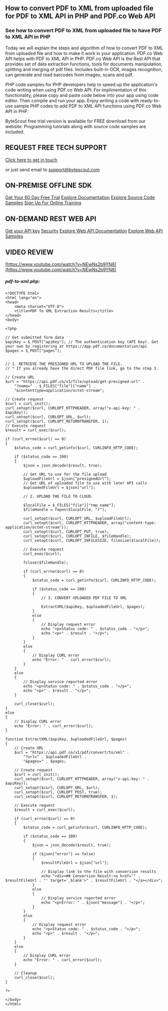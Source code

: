 ## How to convert PDF to XML from uploaded file for PDF to XML API in PHP and PDF.co Web API

### See how to convert PDF to XML from uploaded file to have PDF to XML API in PHP

Today we will explain the steps and algorithm of how to convert PDF to XML from uploaded file and how to make it work in your application. PDF.co Web API helps with PDF to XML API in PHP. PDF.co Web API is the Rest API that provides set of data extraction functions, tools for documents manipulation, splitting and merging of pdf files. Includes built-in OCR, images recognition, can generate and read barcodes from images, scans and pdf.

PHP code samples for PHP developers help to speed up the application's code writing when using PDF.co Web API. For implimentation of this functionality, please copy and paste code below into your app using code editor. Then compile and run your app. Enjoy writing a code with ready-to-use sample PHP codes to add PDF to XML API functions using PDF.co Web API in PHP.

ByteScout free trial version is available for FREE download from our website. Programming tutorials along with source code samples are included.

## REQUEST FREE TECH SUPPORT

[Click here to get in touch](https://bytescout.zendesk.com/hc/en-us/requests/new?subject=PDF.co%20Web%20API%20Question)

or just send email to [support@bytescout.com](mailto:support@bytescout.com?subject=PDF.co%20Web%20API%20Question) 

## ON-PREMISE OFFLINE SDK 

[Get Your 60 Day Free Trial](https://bytescout.com/download/web-installer?utm_source=github-readme)
[Explore Documentation](https://bytescout.com/documentation/index.html?utm_source=github-readme)
[Explore Source Code Samples](https://github.com/bytescout/ByteScout-SDK-SourceCode/)
[Sign Up For Online Training](https://academy.bytescout.com/)


## ON-DEMAND REST WEB API

[Get your API key](https://app.pdf.co/signup?utm_source=github-readme)
[Security](https://pdf.co/security)
[Explore Web API Documentation](https://apidocs.pdf.co?utm_source=github-readme)
[Explore Web API Samples](https://github.com/bytescout/ByteScout-SDK-SourceCode/tree/master/PDF.co%20Web%20API)

## VIDEO REVIEW

[https://www.youtube.com/watch?v=NEwNs2b9YN8](https://www.youtube.com/watch?v=NEwNs2b9YN8)




<!-- code block begin -->

##### **pdf-to-xml.php:**
    
```
<!DOCTYPE html>
<html lang="en">
<head>
    <meta charset="UTF-8">
    <title>PDF To XML Extraction Results</title>
</head>
<body>

<?php 

// Get submitted form data
$apiKey = $_POST["apiKey"]; // The authentication key (API Key). Get your own by registering at https://app.pdf.co/documentation/api
$pages = $_POST["pages"];


// 1. RETRIEVE THE PRESIGNED URL TO UPLOAD THE FILE.
// * If you already have the direct PDF file link, go to the step 3.

// Create URL
$url = "https://api.pdf.co/v1/file/upload/get-presigned-url" . 
    "?name=" . $_FILES["file"]["name"] .
    "&contenttype=application/octet-stream";
    
// Create request
$curl = curl_init();
curl_setopt($curl, CURLOPT_HTTPHEADER, array("x-api-key: " . $apiKey));
curl_setopt($curl, CURLOPT_URL, $url);
curl_setopt($curl, CURLOPT_RETURNTRANSFER, 1);
// Execute request
$result = curl_exec($curl);

if (curl_errno($curl) == 0)
{
    $status_code = curl_getinfo($curl, CURLINFO_HTTP_CODE);
    
    if ($status_code == 200)
    {
        $json = json_decode($result, true);
        
        // Get URL to use for the file upload
        $uploadFileUrl = $json["presignedUrl"];
        // Get URL of uploaded file to use with later API calls
        $uploadedFileUrl = $json["url"];
        
        // 2. UPLOAD THE FILE TO CLOUD.
        
        $localFile = $_FILES["file"]["tmp_name"];
        $fileHandle = fopen($localFile, "r");
        
        curl_setopt($curl, CURLOPT_URL, $uploadFileUrl);
        curl_setopt($curl, CURLOPT_HTTPHEADER, array("content-type: application/octet-stream"));
        curl_setopt($curl, CURLOPT_PUT, true);
        curl_setopt($curl, CURLOPT_INFILE, $fileHandle);
        curl_setopt($curl, CURLOPT_INFILESIZE, filesize($localFile));

        // Execute request
        curl_exec($curl);
        
        fclose($fileHandle);
        
        if (curl_errno($curl) == 0)
        {
            $status_code = curl_getinfo($curl, CURLINFO_HTTP_CODE);
            
            if ($status_code == 200)
            {
                // 3. CONVERT UPLOADED PDF FILE TO XML
                
                ExtractXML($apiKey, $uploadedFileUrl, $pages);
            }
            else
            {
                // Display request error
                echo "<p>Status code: " . $status_code . "</p>"; 
                echo "<p>" . $result . "</p>"; 
            }
        }
        else
        {
            // Display CURL error
            echo "Error: " . curl_error($curl);
        }
    }
    else
    {
        // Display service reported error
        echo "<p>Status code: " . $status_code . "</p>"; 
        echo "<p>" . $result . "</p>"; 
    }
    
    curl_close($curl);
}
else
{
    // Display CURL error
    echo "Error: " . curl_error($curl);
}

function ExtractXML($apiKey, $uploadedFileUrl, $pages) 
{
    // Create URL
    $url = "https://api.pdf.co/v1/pdf/convert/to/xml" . 
        "?url=" . $uploadedFileUrl .
        "&pages=" . $pages;
    
    // Create request
    $curl = curl_init();
    curl_setopt($curl, CURLOPT_HTTPHEADER, array("x-api-key: " . $apiKey));
    curl_setopt($curl, CURLOPT_URL, $url);
    curl_setopt($curl, CURLOPT_POST, true);
    curl_setopt($curl, CURLOPT_RETURNTRANSFER, 1);

    // Execute request
    $result = curl_exec($curl);
    
    if (curl_errno($curl) == 0)
    {
        $status_code = curl_getinfo($curl, CURLINFO_HTTP_CODE);
        
        if ($status_code == 200)
        {
            $json = json_decode($result, true);
            
            if ($json["error"] == false)
            {
                $resultFileUrl = $json["url"];
                
                // Display link to the file with conversion results
                echo "<div>## Conversion Result:<a href='" . $resultFileUrl . "' target='_blank'>" . $resultFileUrl . "</a></div>";
            }
            else
            {
                // Display service reported error
                echo "<p>Error: " . $json["message"] . "</p>"; 
            }
        }
        else
        {
            // Display request error
            echo "<p>Status code: " . $status_code . "</p>"; 
            echo "<p>" . $result . "</p>"; 
        }
    }
    else
    {
        // Display CURL error
        echo "Error: " . curl_error($curl);
    }
    
    // Cleanup
    curl_close($curl);
}

?>

</body>
</html>
```

<!-- code block end -->